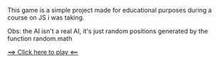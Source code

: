 This game is a simple project made for educational purposes during a course on JS i was taking.

Obs: the AI isn't a real AI, it's just random positions generated by the function random.math


[==> Click here to play <==](https://gabrieldt02.github.io/tic-tac-toe/)